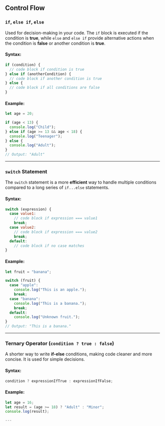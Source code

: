 
## Control Flow

### `if`, `else if`, `else`

Used for decision-making in your code. The `if` block is executed if the condition is **true**, while `else` and `else if` provide alternative actions when the condition is **false** or another condition is **true**.

#### **Syntax:**
```js
if (condition) {
  // code block if condition is true
} else if (anotherCondition) {
  // code block if another condition is true
} else {
  // code block if all conditions are false
}
```

#### **Example:**
```js
let age = 20;

if (age < 13) {
  console.log("Child");
} else if (age >= 13 && age < 18) {
  console.log("Teenager");
} else {
  console.log("Adult");
}
// Output: "Adult"
```

---

### `switch` Statement

The `switch` statement is a more **efficient** way to handle multiple conditions compared to a long series of `if...else` statements.

#### **Syntax:**
```js
switch (expression) {
  case value1:
    // code block if expression === value1
    break;
  case value2:
    // code block if expression === value2
    break;
  default:
    // code block if no case matches
}
```

#### **Example:**
```js
let fruit = "banana";

switch (fruit) {
  case "apple":
    console.log("This is an apple.");
    break;
  case "banana":
    console.log("This is a banana.");
    break;
  default:
    console.log("Unknown fruit.");
}
// Output: "This is a banana."
```

---

### Ternary Operator (`condition ? true : false`)

A shorter way to write **if-else** conditions, making code cleaner and more concise. It is used for simple decisions.

#### **Syntax:**
```js
condition ? expressionIfTrue : expressionIfFalse;
```

#### **Example:**
```js
let age = 16;
let result = (age >= 18) ? "Adult" : "Minor";
console.log(result);

---